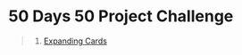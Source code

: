 # 50 Days 50 Project Challenge

> 1. [Expanding Cards](https://github.com/yusufkhan004/50-days-50-js-project/tree/Node/1-%20Expanding%20Cards)
